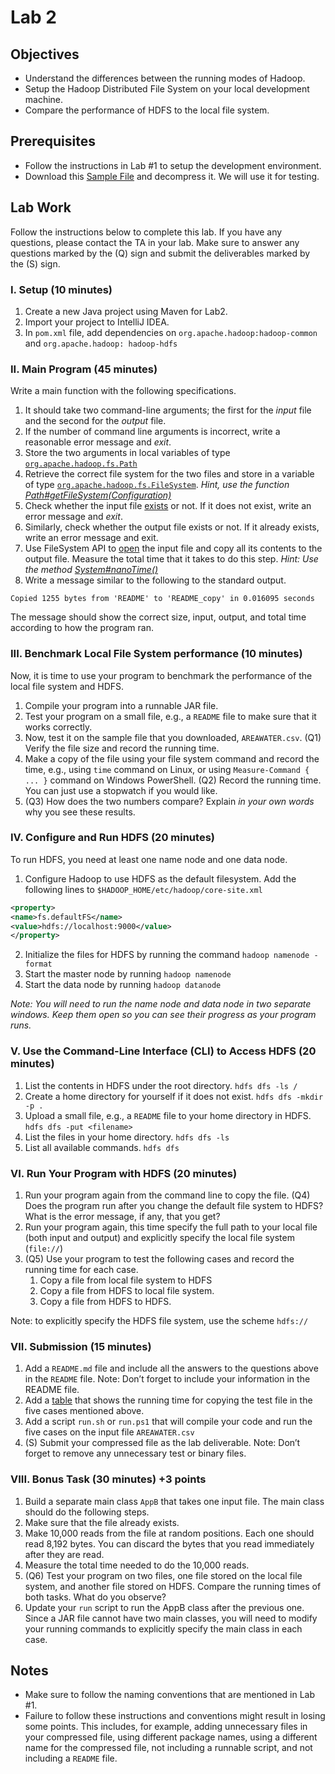 # Lab 2

## Objectives
* Understand the differences between the running modes of Hadoop.
* Setup the Hadoop Distributed File System on your local development machine.
* Compare the performance of HDFS to the local file system.

## Prerequisites
* Follow the instructions in Lab #1 to setup the development environment.
* Download this [Sample File](https://drive.google.com/file/d/0B1jY75xGiy7eR3VpNC1XMzB5cWs/view)
 and decompress it. We will use it for testing.

## Lab Work

Follow the instructions below to complete this lab. If you have any questions, please contact the TA in your lab. Make sure to answer any questions marked by the (Q) sign and submit the deliverables marked by the (S) sign.

### I. Setup (10 minutes)
1. Create a new Java project using Maven for Lab2.
2. Import your project to IntelliJ IDEA.
3. In `pom.xml` file, add dependencies on `org.apache.hadoop:hadoop-common` and `org.apache.hadoop: hadoop-hdfs`

### II. Main Program (45 minutes)
Write a main function with the following specifications.
1.	It should take two command-line arguments; the first for the *input* file and the second for the *output* file.
2.	If the number of command line arguments is incorrect, write a reasonable error message and *exit*.
3.	Store the two arguments in local variables of type [`org.apache.hadoop.fs.Path`](https://hadoop.apache.org/docs/r2.10.0/api/org/apache/hadoop/fs/Path.html)
4.	Retrieve the correct file system for the two files and store in a variable of type [`org.apache.hadoop.fs.FileSystem`](https://hadoop.apache.org/docs/r2.10.0/api/org/apache/hadoop/fs/FileSystem.html). *Hint, use the function [Path#getFileSystem(Configuration)](https://hadoop.apache.org/docs/r2.10.0/api/org/apache/hadoop/fs/Path.html#getFileSystem(org.apache.hadoop.conf.Configuration))*
5.	Check whether the input file [exists](https://hadoop.apache.org/docs/r2.10.0/api/org/apache/hadoop/fs/FileSystem.html#exists(org.apache.hadoop.fs.Path)) or not. If it does not exist, write an error message and *exit*.
6.	Similarly, check whether the output file exists or not. If it already exists, write an error message and exit.
7.	Use FileSystem API to [open](https://hadoop.apache.org/docs/r2.10.0/api/org/apache/hadoop/fs/FileSystem.html#open(org.apache.hadoop.fs.Path)) the input file and copy all its contents to the output file. Measure the total time that it takes to do this step. *Hint: Use the method [System#nanoTime()](https://docs.oracle.com/javase/8/docs/api/java/lang/System.html#nanoTime--)*
8.	Write a message similar to the following to the standard output.

```text
Copied 1255 bytes from 'README' to 'README_copy' in 0.016095 seconds
```

The message should show the correct size, input, output, and total time according to how the program ran.

### III. Benchmark Local File System performance (10 minutes)

Now, it is time to use your program to benchmark the performance of the local file system and HDFS.
1.	Compile your program into a runnable JAR file.
2.	Test your program on a small file, e.g., a `README` file to make sure that it works correctly.
3.	Now, test it on the sample file that you downloaded, `AREAWATER.csv`.
(Q1) Verify the file size and record the running time.
4.	Make a copy of the file using your file system command and record the time, e.g., using `time` command on Linux, or using `Measure-Command { ... }` command on Windows PowerShell. (Q2) Record the running time. You can just use a stopwatch if you would like.
5.	(Q3) How does the two numbers compare? Explain *in your own words* why you see these results.

### IV. Configure and Run HDFS (20 minutes)
To run HDFS, you need at least one name node and one data node.
1.	Configure Hadoop to use HDFS as the default filesystem. Add the following lines to `$HADOOP_HOME/etc/hadoop/core-site.xml`

```xml
<property>
<name>fs.defaultFS</name>
<value>hdfs://localhost:9000</value>
</property>
```

2.	Initialize the files for HDFS by running the command `hadoop namenode -format`
3.	Start the master node by running `hadoop namenode`
4.	Start the data node by running `hadoop datanode`

*Note: You will need to run the name node and data node in two separate windows. Keep them open so you can see their progress as your program runs.*

### V. Use the Command-Line Interface (CLI) to Access HDFS (20 minutes)
1.	List the contents in HDFS under the root directory. `hdfs dfs -ls /`
2.	Create a home directory for yourself if it does not exist. `hdfs dfs -mkdir -p .`
3.	Upload a small file, e.g., a `README` file to your home directory in HDFS. `hdfs dfs -put <filename>`
4.	List the files in your home directory. `hdfs dfs -ls`
5.	List all available commands. `hdfs dfs`

### VI. Run Your Program with HDFS (20 minutes)
1.	Run your program again from the command line to copy the file. (Q4) Does the program run after you change the default file system to HDFS? What is the error message, if any, that you get?
2.	Run your program again, this time specify the full path to your local file (both input and output) and explicitly specify the local file system (`file://`)
3.	(Q5) Use your program to test the following cases and record the running time for each case.
    1.	Copy a file from local file system to HDFS
    2.	Copy a file from HDFS to local file system.
    3.	Copy a file from HDFS to HDFS.

Note: to explicitly specify the HDFS file system, use the scheme `hdfs://`


### VII. Submission (15 minutes)
1.	Add a `README.md` file and include all the answers to the questions above in the `README` file.
Note: Don’t forget to include your information in the README file.
2.	Add a [table](https://github.com/adam-p/markdown-here/wiki/Markdown-Cheatsheet#tables) that shows the running time for copying the test file in the five cases mentioned above.
3.	Add a script `run.sh` or `run.ps1` that will compile your code and run the five cases on the input file `AREAWATER.csv`
4.	(S) Submit your compressed file as the lab deliverable.
Note: Don’t forget to remove any unnecessary test or binary files.

### VIII. Bonus Task (30 minutes) +3 points
1.	Build a separate main class `AppB` that takes one input file. The main class should do the following steps.
2.	Make sure that the file already exists.
3.	Make 10,000 reads from the file at random positions. Each one should read 8,192 bytes. You can discard the bytes that you read immediately after they are read.
4.	Measure the total time needed to do the 10,000 reads.
5.	(Q6) Test your program on two files, one file stored on the local file system, and another file stored on HDFS. Compare the running times of both tasks. What do you observe?
6. Update your `run` script to run the AppB class after the previous one. Since a JAR file cannot have two main classes, you will need to modify your running commands to explicitly specify the main class in each case.

## Notes
* Make sure to follow the naming conventions that are mentioned in Lab #1.
* Failure to follow these instructions and conventions might result in losing some points. This includes, for example, adding unnecessary files in your compressed file, using different package names, using a different name for the compressed file, not including a runnable script, and not including a `README` file.
